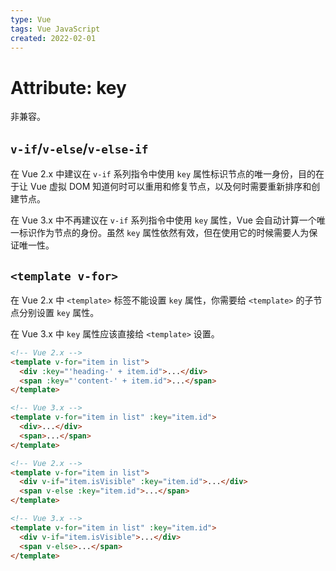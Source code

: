 ```yaml
---
type: Vue
tags: Vue JavaScript
created: 2022-02-01
---
```


# Attribute: key

非兼容。

## `v-if`/`v-else`/`v-else-if`

在 Vue 2.x 中建议在 `v-if` 系列指令中使用 `key` 属性标识节点的唯一身份，目的在于让 Vue 虚拟 DOM 知道何时可以重用和修复节点，以及何时需要重新排序和创建节点。

在 Vue 3.x 中不再建议在 `v-if` 系列指令中使用 `key` 属性，Vue 会自动计算一个唯一标识作为节点的身份。虽然 `key` 属性依然有效，但在使用它的时候需要人为保证唯一性。

## `<template v-for>`

在 Vue 2.x 中 `<template>` 标签不能设置 `key` 属性，你需要给 `<template>` 的子节点分别设置 `key` 属性。

在 Vue 3.x 中 `key` 属性应该直接给 `<template>` 设置。

```html
<!-- Vue 2.x -->
<template v-for="item in list">
  <div :key="'heading-' + item.id">...</div>
  <span :key="'content-' + item.id">...</span>
</template>

<!-- Vue 3.x -->
<template v-for="item in list" :key="item.id">
  <div>...</div>
  <span>...</span>
</template>
```

```html
<!-- Vue 2.x -->
<template v-for="item in list">
  <div v-if="item.isVisible" :key="item.id">...</div>
  <span v-else :key="item.id">...</span>
</template>

<!-- Vue 3.x -->
<template v-for="item in list" :key="item.id">
  <div v-if="item.isVisible">...</div>
  <span v-else>...</span>
</template>
```
